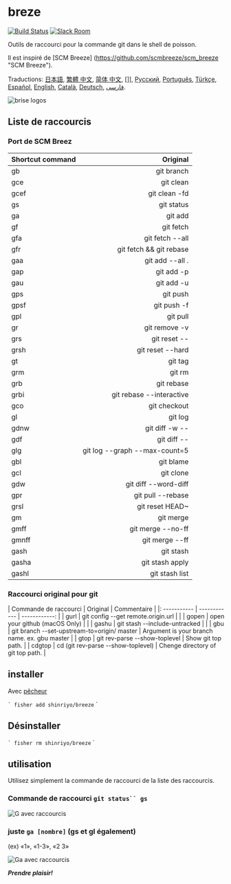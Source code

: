 [日本語]: README.jp.md
[繁體 中文]: README.zh-tw.md
[简体 中文]: README.zh-cn.md
[한국어]: README.ko.md
[Русский]: README.ru.md
[Português]: README.pt.md
[Türkçe]: README.tr.md
[Español]: README.es.md
[English]: README.fr.md
[Català]: README.ca.md
[Deutsch]: README.du.md
[فارسی]: README.fa.md

# breze

[![Build Status][travis-badge]][travis-link]
[![Slack Room][slack-badge]][slack-link]

Outils de raccourci pour la commande git dans le shell de poisson.

Il est inspiré de [SCM Breeze] (https://github.com/scmbreeze/scm_breeze "SCM Breeze").

Traductions: [日本語], [繁體 中文], [简体 中文], []], [Русский], [Português], [Türkçe], [Español], [English], [Català], [Deutsch], [ فارسی].

<div class = "centré">
<img src = "http://i.imgur.com/MEKxPSD.png" alt = "brise logos" />
</ div>

## Liste de raccourcis

### Port de SCM Breez

| Shortcut command | Original | 
|:-----------|------------:|
| gb | git branch |
| gce | git clean |
| gcef | git clean -fd |
| gs | git status |
| ga | git add |
| gf | git fetch |
| gfa | git fetch --all |
| gfr | git fetch && git rebase |
| gaa | git add --all . |
| gap | git add -p |
| gau | git add -u |
| gps | git push |
| gpsf | git push -f |
| gpl | git pull |
| gr | git remove -v |
| grs | git reset -- |
| grsh | git reset --hard |
| gt | git tag |
| grm | git rm |
| grb | git rebase |
| grbi | git rebase --interactive |
| gco | git checkout |
| gl | git log |
| gdnw | git diff -w -- |
| gdf | git diff -- |
| glg | git log --graph --max-count=5 |
| gbl | git blame |
| gcl | git clone |
| gdw | git diff --word-diff |
| gpr | git pull --rebase |
| grsl | git reset HEAD~ |
| gm | git merge |
| gmff | git merge --no-ff |
| gmnff | git merge --ff |
| gash | git stash |
| gasha | git stash apply |
| gashl | git stash list |

### Raccourci original pour git

| Commande de raccourci | Original | Commentaire |
|: ----------- | ------------ | ------------: |
| gurl | git config --get remote.origin.url | |
| gopen | open your github (macOS Only) | |
| gashu | git stash --include-untracked | |
| gbu | git branch --set-upstream-to=origin/<branch> master | Argument is your branch name. ex. gbu master |
| gtop | git rev-parse --show-toplevel | Show git top path. |
| cdgtop | cd (git rev-parse --show-toplevel) | Chenge directory of git top path. |

## installer

Avec [pêcheur]

`` `
fisher add shinriyo/breeze
`` `

## Désinstaller

`` `
fisher rm shinriyo/breeze
`` `

## utilisation

Utilisez simplement la commande de raccourci de la liste des raccourcis.

### Commande de raccourci `git status`` gs`

<div class = "centré">
<img src = "http://i.imgur.com/F3NHal3.png" alt = "G avec raccourcis" />
</ div>

### juste `ga [nombre]` (gs et gl également)

(ex) «1», «1-3», «2 3»

<div class = "centré">
<img src = "http://i.imgur.com/RpspQI2.png" alt = "Ga avec raccourcis" />
</ div>

[travis-link]: https://travis-ci.org/shinriyo/breeze
[travis-badge]: https://img.shields.io/travis/shinriyo/breeze.svg
[slack-link]: https://fisherman-wharf.herokuapp.com
[slack-badge]: https://fisherman-wharf.herokuapp.com/badge.svg
[pêcheur]: https://github.com/fisherman/fisherman

***Prendre plaisir!***